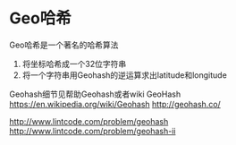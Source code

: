 # Geo哈希
Geo哈希是一个著名的哈希算法
1. 将坐标哈希成一个32位字符串
2. 将一个字符串用Geohash的逆运算求出latitude和longitude

Geohash细节见帮助Geohash或者wiki GeoHash
https://en.wikipedia.org/wiki/Geohash
http://geohash.co/

http://www.lintcode.com/problem/geohash
http://www.lintcode.com/problem/geohash-ii
